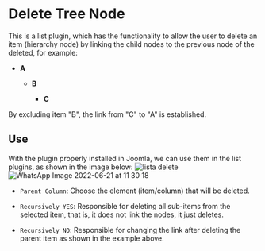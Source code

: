 # Delete Tree Node 


This is a list plugin, which has the functionality to allow the user to delete an item (hierarchy node) by linking the child nodes to the previous node of the deleted, for example:
- **A**
	
	- **B** 
		
		
		-  **C**

By excluding item "B", the link from "C" to "A" is established.

## Use

With the plugin properly installed in Joomla, we can use them in the list plugins, as shown in the image below:
![lista delete](https://user-images.githubusercontent.com/107778190/174809286-590763c5-601a-4dc2-a649-2c6dbd2ce8b4.jpeg)
![WhatsApp Image 2022-06-21 at 11 30 18](https://user-images.githubusercontent.com/107778190/174825325-b190eb17-4f88-44d0-ac71-2c886754ca79.jpeg)

- `Parent Column`: Choose the element (item/column) that will be deleted.

- `Recursively YES`: Responsible for deleting all sub-items from the selected item, that is, it does not link the nodes, it just deletes.

- `Recursively NO`: Responsible for changing the link after deleting the parent item as shown in the example above.
